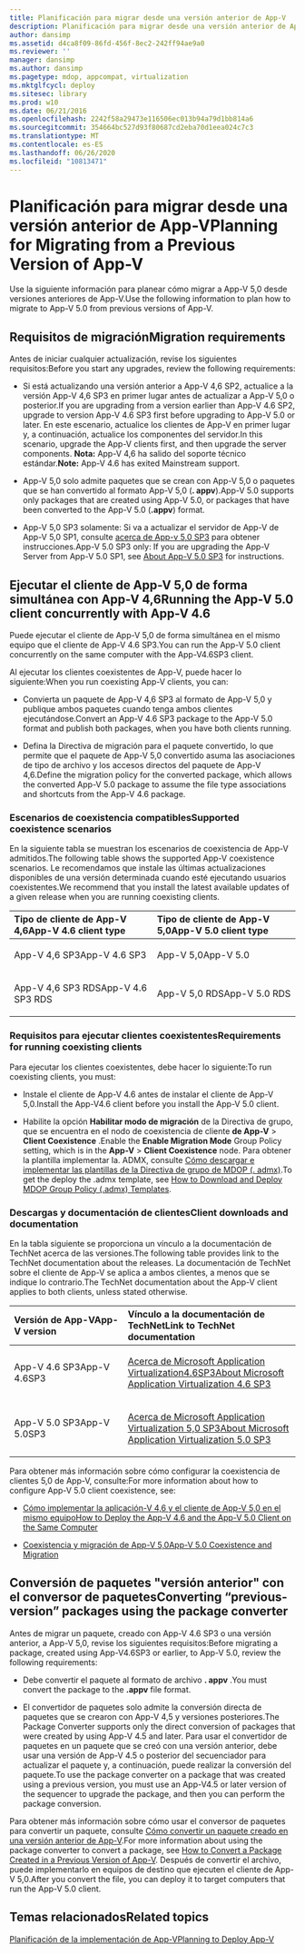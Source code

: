 ```yaml
---
title: Planificación para migrar desde una versión anterior de App-V
description: Planificación para migrar desde una versión anterior de App-V
author: dansimp
ms.assetid: d4ca8f09-86fd-456f-8ec2-242ff94ae9a0
ms.reviewer: ''
manager: dansimp
ms.author: dansimp
ms.pagetype: mdop, appcompat, virtualization
ms.mktglfcycl: deploy
ms.sitesec: library
ms.prod: w10
ms.date: 06/21/2016
ms.openlocfilehash: 2242f58a29473e116506ec013b94a79d1bb814a6
ms.sourcegitcommit: 354664bc527d93f80687cd2eba70d1eea024c7c3
ms.translationtype: MT
ms.contentlocale: es-ES
ms.lasthandoff: 06/26/2020
ms.locfileid: "10813471"
---
```

# <span data-ttu-id="6349c-103">Planificación para migrar desde una versión anterior de App-V</span><span class="sxs-lookup"><span data-stu-id="6349c-103">Planning for Migrating from a Previous Version of App-V</span></span>


<span data-ttu-id="6349c-104">Use la siguiente información para planear cómo migrar a App-V 5,0 desde versiones anteriores de App-V.</span><span class="sxs-lookup"><span data-stu-id="6349c-104">Use the following information to plan how to migrate to App-V 5.0 from previous versions of App-V.</span></span>

## <span data-ttu-id="6349c-105">Requisitos de migración</span><span class="sxs-lookup"><span data-stu-id="6349c-105">Migration requirements</span></span>


<span data-ttu-id="6349c-106">Antes de iniciar cualquier actualización, revise los siguientes requisitos:</span><span class="sxs-lookup"><span data-stu-id="6349c-106">Before you start any upgrades, review the following requirements:</span></span>

-   <span data-ttu-id="6349c-107">Si está actualizando una versión anterior a App-V 4,6 SP2, actualice a la versión App-V 4,6 SP3 en primer lugar antes de actualizar a App-V 5,0 o posterior.</span><span class="sxs-lookup"><span data-stu-id="6349c-107">If you are upgrading from a version earlier than App-V 4.6 SP2, upgrade to version App-V 4.6 SP3 first before upgrading to App-V 5.0 or later.</span></span> <span data-ttu-id="6349c-108">En este escenario, actualice los clientes de App-V en primer lugar y, a continuación, actualice los componentes del servidor.</span><span class="sxs-lookup"><span data-stu-id="6349c-108">In this scenario, upgrade the App-V clients first, and then upgrade the server components.</span></span>
<span data-ttu-id="6349c-109">**Nota:** App-V 4,6 ha salido del soporte técnico estándar.</span><span class="sxs-lookup"><span data-stu-id="6349c-109">**Note:** App-V 4.6 has exited Mainstream support.</span></span>

-   <span data-ttu-id="6349c-110">App-V 5,0 solo admite paquetes que se crean con App-V 5,0 o paquetes que se han convertido al formato App-V 5,0 (**. appv**).</span><span class="sxs-lookup"><span data-stu-id="6349c-110">App-V 5.0 supports only packages that are created using App-V 5.0, or packages that have been converted to the App-V 5.0 (**.appv**) format.</span></span>

-   <span data-ttu-id="6349c-111">App-V 5,0 SP3 solamente: Si va a actualizar el servidor de App-V de App-V 5,0 SP1, consulte [acerca de App-v 5,0 SP3](about-app-v-50-sp3.md#bkmk-migrate-to-50sp3) para obtener instrucciones.</span><span class="sxs-lookup"><span data-stu-id="6349c-111">App-V 5.0 SP3 only: If you are upgrading the App-V Server from App-V 5.0 SP1, see [About App-V 5.0 SP3](about-app-v-50-sp3.md#bkmk-migrate-to-50sp3) for instructions.</span></span>

## <span data-ttu-id="6349c-112">Ejecutar el cliente de App-V 5,0 de forma simultánea con App-V 4,6</span><span class="sxs-lookup"><span data-stu-id="6349c-112">Running the App-V 5.0 client concurrently with App-V 4.6</span></span>


<span data-ttu-id="6349c-113">Puede ejecutar el cliente de App-V 5,0 de forma simultánea en el mismo equipo que el cliente de App-V 4.6 SP3.</span><span class="sxs-lookup"><span data-stu-id="6349c-113">You can run the App-V 5.0 client concurrently on the same computer with the App-V4.6SP3 client.</span></span>

<span data-ttu-id="6349c-114">Al ejecutar los clientes coexistentes de App-V, puede hacer lo siguiente:</span><span class="sxs-lookup"><span data-stu-id="6349c-114">When you run coexisting App-V clients, you can:</span></span>

-   <span data-ttu-id="6349c-115">Convierta un paquete de App-V 4,6 SP3 al formato de App-V 5,0 y publique ambos paquetes cuando tenga ambos clientes ejecutándose.</span><span class="sxs-lookup"><span data-stu-id="6349c-115">Convert an App-V 4.6 SP3 package to the App-V 5.0 format and publish both packages, when you have both clients running.</span></span>

-   <span data-ttu-id="6349c-116">Defina la Directiva de migración para el paquete convertido, lo que permite que el paquete de App-V 5,0 convertido asuma las asociaciones de tipo de archivo y los accesos directos del paquete de App-V 4,6.</span><span class="sxs-lookup"><span data-stu-id="6349c-116">Define the migration policy for the converted package, which allows the converted App-V 5.0 package to assume the file type associations and shortcuts from the App-V 4.6 package.</span></span>

### <span data-ttu-id="6349c-117">Escenarios de coexistencia compatibles</span><span class="sxs-lookup"><span data-stu-id="6349c-117">Supported coexistence scenarios</span></span>

<span data-ttu-id="6349c-118">En la siguiente tabla se muestran los escenarios de coexistencia de App-V admitidos.</span><span class="sxs-lookup"><span data-stu-id="6349c-118">The following table shows the supported App-V coexistence scenarios.</span></span> <span data-ttu-id="6349c-119">Le recomendamos que instale las últimas actualizaciones disponibles de una versión determinada cuando esté ejecutando usuarios coexistentes.</span><span class="sxs-lookup"><span data-stu-id="6349c-119">We recommend that you install the latest available updates of a given release when you are running coexisting clients.</span></span>

<table>
<colgroup>
<col width="50%" />
<col width="50%" />
</colgroup>
<thead>
<tr class="header">
<th align="left"><span data-ttu-id="6349c-120">Tipo de cliente de App-V 4,6</span><span class="sxs-lookup"><span data-stu-id="6349c-120">App-V 4.6 client type</span></span></th>
<th align="left"><span data-ttu-id="6349c-121">Tipo de cliente de App-V 5,0</span><span class="sxs-lookup"><span data-stu-id="6349c-121">App-V 5.0 client type</span></span></th>
</tr>
</thead>
<tbody>
<tr class="odd">
<td align="left"><p><span data-ttu-id="6349c-122">App-V 4,6 SP3</span><span class="sxs-lookup"><span data-stu-id="6349c-122">App-V 4.6 SP3</span></span></p></td>
<td align="left"><p><span data-ttu-id="6349c-123">App-V 5,0</span><span class="sxs-lookup"><span data-stu-id="6349c-123">App-V 5.0</span></span></p></td>
</tr>
<tr class="even">
<td align="left"><p><span data-ttu-id="6349c-124">App-V 4,6 SP3 RDS</span><span class="sxs-lookup"><span data-stu-id="6349c-124">App-V 4.6 SP3 RDS</span></span></p></td>
<td align="left"><p><span data-ttu-id="6349c-125">App-V 5,0 RDS</span><span class="sxs-lookup"><span data-stu-id="6349c-125">App-V 5.0 RDS</span></span></p></td>
</tr>
</tbody>
</table>

 

### <span data-ttu-id="6349c-126">Requisitos para ejecutar clientes coexistentes</span><span class="sxs-lookup"><span data-stu-id="6349c-126">Requirements for running coexisting clients</span></span>

<span data-ttu-id="6349c-127">Para ejecutar los clientes coexistentes, debe hacer lo siguiente:</span><span class="sxs-lookup"><span data-stu-id="6349c-127">To run coexisting clients, you must:</span></span>

-   <span data-ttu-id="6349c-128">Instale el cliente de App-V 4.6 antes de instalar el cliente de App-V 5,0.</span><span class="sxs-lookup"><span data-stu-id="6349c-128">Install the App-V4.6 client before you install the App-V 5.0 client.</span></span>

-   <span data-ttu-id="6349c-129">Habilite la opción **Habilitar modo de migración** de la Directiva de grupo, que se encuentra en el nodo de coexistencia de cliente **de App-V** &gt; **Client Coexistence** .</span><span class="sxs-lookup"><span data-stu-id="6349c-129">Enable the **Enable Migration Mode** Group Policy setting, which is in the **App-V** &gt; **Client Coexistence** node.</span></span> <span data-ttu-id="6349c-130">Para obtener la plantilla implementar la. ADMX, consulte [Cómo descargar e implementar las plantillas de la Directiva de grupo de MDOP (. admx)](https://technet.microsoft.com/library/dn659707.aspx).</span><span class="sxs-lookup"><span data-stu-id="6349c-130">To get the deploy the .admx template, see [How to Download and Deploy MDOP Group Policy (.admx) Templates](https://technet.microsoft.com/library/dn659707.aspx).</span></span>

### <span data-ttu-id="6349c-131">Descargas y documentación de clientes</span><span class="sxs-lookup"><span data-stu-id="6349c-131">Client downloads and documentation</span></span>

<span data-ttu-id="6349c-132">En la tabla siguiente se proporciona un vínculo a la documentación de TechNet acerca de las versiones.</span><span class="sxs-lookup"><span data-stu-id="6349c-132">The following table provides link to the TechNet documentation about the releases.</span></span> <span data-ttu-id="6349c-133">La documentación de TechNet sobre el cliente de App-V se aplica a ambos clientes, a menos que se indique lo contrario.</span><span class="sxs-lookup"><span data-stu-id="6349c-133">The TechNet documentation about the App-V client applies to both clients, unless stated otherwise.</span></span>

<table>
<colgroup>
<col width="33%" />
<col width="50%" />
</colgroup>
<thead>
<tr class="header">
<th align="left"><span data-ttu-id="6349c-134">Versión de App-V</span><span class="sxs-lookup"><span data-stu-id="6349c-134">App-V version</span></span></th>
<th align="left"><span data-ttu-id="6349c-135">Vínculo a la documentación de TechNet</span><span class="sxs-lookup"><span data-stu-id="6349c-135">Link to TechNet documentation</span></span></th>
</tr>
</thead>
<tbody>
<tr class="odd">
<td align="left"><p><span data-ttu-id="6349c-136">App-V 4.6 SP3</span><span class="sxs-lookup"><span data-stu-id="6349c-136">App-V 4.6SP3</span></span></p></td>
<td align="left"><p><a href="https://technet.microsoft.com/library/dn511019.aspx" data-raw-source="[About Microsoft Application Virtualization 4.6 SP3](https://technet.microsoft.com/library/dn511019.aspx)"><span data-ttu-id="6349c-137">Acerca de Microsoft Application Virtualization4.6SP3</span><span class="sxs-lookup"><span data-stu-id="6349c-137">About Microsoft Application Virtualization 4.6 SP3</span></span></a></p></td>
</tr>
<tr class="even">
<td align="left"><p><span data-ttu-id="6349c-138">App-V 5.0 SP3</span><span class="sxs-lookup"><span data-stu-id="6349c-138">App-V 5.0SP3</span></span></p></td>
<td align="left"><p><a href="about-app-v-50-sp3.md" data-raw-source="[About Microsoft Application Virtualization 5.0 SP3](about-app-v-50-sp3.md)"><span data-ttu-id="6349c-139">Acerca de Microsoft Application Virtualization 5,0 SP3</span><span class="sxs-lookup"><span data-stu-id="6349c-139">About Microsoft Application Virtualization 5.0 SP3</span></span></a></p></td>
</tr>
</tbody>
</table>

 

<span data-ttu-id="6349c-140">Para obtener más información sobre cómo configurar la coexistencia de clientes 5,0 de App-V, consulte:</span><span class="sxs-lookup"><span data-stu-id="6349c-140">For more information about how to configure App-V 5.0 client coexistence, see:</span></span>

-   [<span data-ttu-id="6349c-141">Cómo implementar la aplicación-V 4,6 y el cliente de App-V 5,0 en el mismo equipo</span><span class="sxs-lookup"><span data-stu-id="6349c-141">How to Deploy the App-V 4.6 and the App-V 5.0 Client on the Same Computer</span></span>](how-to-deploy-the-app-v-46-and-the-app-v--50-client-on-the-same-computer.md)

-   [<span data-ttu-id="6349c-142">Coexistencia y migración de App-V 5,0</span><span class="sxs-lookup"><span data-stu-id="6349c-142">App-V 5.0 Coexistence and Migration</span></span>](https://technet.microsoft.com/windows/jj835811.aspx)

## <a href="" id="converting--previous-version--packages-using-the-package-converter-"></a><span data-ttu-id="6349c-143">Conversión de paquetes "versión anterior" con el conversor de paquetes</span><span class="sxs-lookup"><span data-stu-id="6349c-143">Converting “previous-version” packages using the package converter</span></span>


<span data-ttu-id="6349c-144">Antes de migrar un paquete, creado con App-V 4.6 SP3 o una versión anterior, a App-V 5,0, revise los siguientes requisitos:</span><span class="sxs-lookup"><span data-stu-id="6349c-144">Before migrating a package, created using App-V4.6SP3 or earlier, to App-V 5.0, review the following requirements:</span></span>

-   <span data-ttu-id="6349c-145">Debe convertir el paquete al formato de archivo **. appv** .</span><span class="sxs-lookup"><span data-stu-id="6349c-145">You must convert the package to the **.appv** file format.</span></span>

-   <span data-ttu-id="6349c-146">El convertidor de paquetes solo admite la conversión directa de paquetes que se crearon con App-V 4,5 y versiones posteriores.</span><span class="sxs-lookup"><span data-stu-id="6349c-146">The Package Converter supports only the direct conversion of packages that were created by using App-V 4.5 and later.</span></span> <span data-ttu-id="6349c-147">Para usar el convertidor de paquetes en un paquete que se creó con una versión anterior, debe usar una versión de App-V 4.5 o posterior del secuenciador para actualizar el paquete y, a continuación, puede realizar la conversión del paquete.</span><span class="sxs-lookup"><span data-stu-id="6349c-147">To use the package converter on a package that was created using a previous version, you must use an App-V4.5 or later version of the sequencer to upgrade the package, and then you can perform the package conversion.</span></span>

<span data-ttu-id="6349c-148">Para obtener más información sobre cómo usar el conversor de paquetes para convertir un paquete, consulte [Cómo convertir un paquete creado en una versión anterior de App-V](how-to-convert-a-package-created-in-a-previous-version-of-app-v.md).</span><span class="sxs-lookup"><span data-stu-id="6349c-148">For more information about using the package converter to convert a package, see [How to Convert a Package Created in a Previous Version of App-V](how-to-convert-a-package-created-in-a-previous-version-of-app-v.md).</span></span> <span data-ttu-id="6349c-149">Después de convertir el archivo, puede implementarlo en equipos de destino que ejecuten el cliente de App-V 5,0.</span><span class="sxs-lookup"><span data-stu-id="6349c-149">After you convert the file, you can deploy it to target computers that run the App-V 5.0 client.</span></span>






## <span data-ttu-id="6349c-150">Temas relacionados</span><span class="sxs-lookup"><span data-stu-id="6349c-150">Related topics</span></span>


[<span data-ttu-id="6349c-151">Planificación de la implementación de App-V</span><span class="sxs-lookup"><span data-stu-id="6349c-151">Planning to Deploy App-V</span></span>](planning-to-deploy-app-v.md)

 

 






